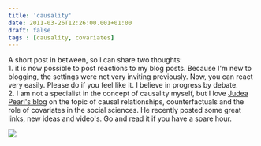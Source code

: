 ```yaml
---
title: 'causality'
date: 2011-03-26T12:26:00.001+01:00
draft: false
tags : [causality, covariates]
---
```


A short post in between, so I can share two thoughts:  
1\. it is now possible to post reactions to my blog posts. Because I'm new to blogging, the settings were not very inviting previously. Now, you can react very easily. Please do if you feel like it. I believe in progress by debate.  
2\. I am not a specialist in the concept of causality myself, but I love [Judea Pearl's blog](http://www.mii.ucla.edu/causality/) on the topic of causal relationships, counterfactuals and the role of covariates in the social sciences. He recently posted some great links, new ideas and video's. Go and read it if you have a spare hour.  

[![](https://lh6.googleusercontent.com/-alu_eMDKqjA/TY3NAYr7ZTI/AAAAAAAACYA/-3jCyXbl_Y8/s320/correlation.png)](https://lh6.googleusercontent.com/-alu_eMDKqjA/TY3NAYr7ZTI/AAAAAAAACYA/-3jCyXbl_Y8/s1600/correlation.png)